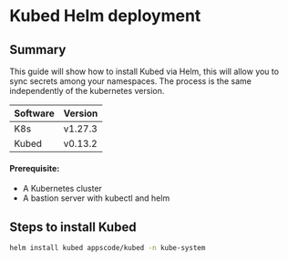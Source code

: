 # Kubed Helm deployment

## Summary
This guide will show how to install Kubed via Helm, this will allow you to sync secrets among your namespaces. The process is the same independently of the kubernetes version.

| Software | Version |
| ------ | ------ |
| K8s | v1.27.3 |
| Kubed | v0.13.2 |

#### Prerequisite:
- A Kubernetes cluster
- A bastion server with kubectl and helm

## Steps to install Kubed

```sh
helm install kubed appscode/kubed -n kube-system
```
